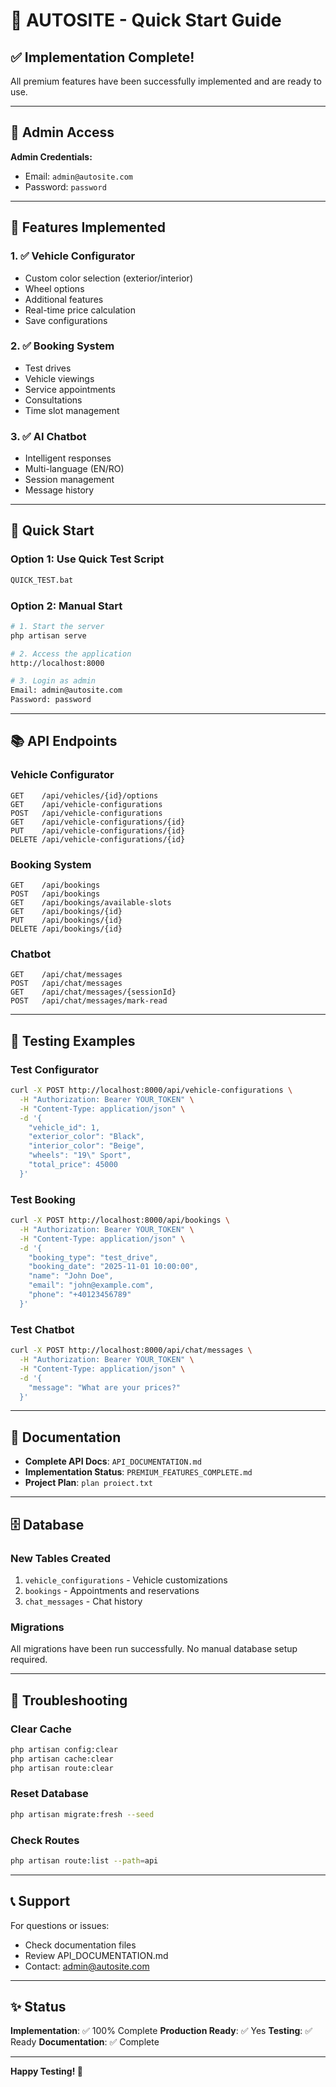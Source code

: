 # 🚀 AUTOSITE - Quick Start Guide

## ✅ Implementation Complete!

All premium features have been successfully implemented and are ready to use.

---

## 🔐 Admin Access

**Admin Credentials:**
- Email: `admin@autosite.com`
- Password: `password`

---

## 🎯 Features Implemented

### 1. ✅ Vehicle Configurator
- Custom color selection (exterior/interior)
- Wheel options
- Additional features
- Real-time price calculation
- Save configurations

### 2. ✅ Booking System
- Test drives
- Vehicle viewings
- Service appointments
- Consultations
- Time slot management

### 3. ✅ AI Chatbot
- Intelligent responses
- Multi-language (EN/RO)
- Session management
- Message history

---

## 🚀 Quick Start

### Option 1: Use Quick Test Script
```bash
QUICK_TEST.bat
```

### Option 2: Manual Start
```bash
# 1. Start the server
php artisan serve

# 2. Access the application
http://localhost:8000

# 3. Login as admin
Email: admin@autosite.com
Password: password
```

---

## 📚 API Endpoints

### Vehicle Configurator
```
GET    /api/vehicles/{id}/options
GET    /api/vehicle-configurations
POST   /api/vehicle-configurations
GET    /api/vehicle-configurations/{id}
PUT    /api/vehicle-configurations/{id}
DELETE /api/vehicle-configurations/{id}
```

### Booking System
```
GET    /api/bookings
POST   /api/bookings
GET    /api/bookings/available-slots
GET    /api/bookings/{id}
PUT    /api/bookings/{id}
DELETE /api/bookings/{id}
```

### Chatbot
```
GET    /api/chat/messages
POST   /api/chat/messages
GET    /api/chat/messages/{sessionId}
POST   /api/chat/messages/mark-read
```

---

## 🧪 Testing Examples

### Test Configurator
```bash
curl -X POST http://localhost:8000/api/vehicle-configurations \
  -H "Authorization: Bearer YOUR_TOKEN" \
  -H "Content-Type: application/json" \
  -d '{
    "vehicle_id": 1,
    "exterior_color": "Black",
    "interior_color": "Beige",
    "wheels": "19\" Sport",
    "total_price": 45000
  }'
```

### Test Booking
```bash
curl -X POST http://localhost:8000/api/bookings \
  -H "Authorization: Bearer YOUR_TOKEN" \
  -H "Content-Type: application/json" \
  -d '{
    "booking_type": "test_drive",
    "booking_date": "2025-11-01 10:00:00",
    "name": "John Doe",
    "email": "john@example.com",
    "phone": "+40123456789"
  }'
```

### Test Chatbot
```bash
curl -X POST http://localhost:8000/api/chat/messages \
  -H "Authorization: Bearer YOUR_TOKEN" \
  -H "Content-Type: application/json" \
  -d '{
    "message": "What are your prices?"
  }'
```

---

## 📖 Documentation

- **Complete API Docs**: `API_DOCUMENTATION.md`
- **Implementation Status**: `PREMIUM_FEATURES_COMPLETE.md`
- **Project Plan**: `plan proiect.txt`

---

## 🗄️ Database

### New Tables Created
1. `vehicle_configurations` - Vehicle customizations
2. `bookings` - Appointments and reservations
3. `chat_messages` - Chat history

### Migrations
All migrations have been run successfully. No manual database setup required.

---

## 🔧 Troubleshooting

### Clear Cache
```bash
php artisan config:clear
php artisan cache:clear
php artisan route:clear
```

### Reset Database
```bash
php artisan migrate:fresh --seed
```

### Check Routes
```bash
php artisan route:list --path=api
```

---

## 📞 Support

For questions or issues:
- Check documentation files
- Review API_DOCUMENTATION.md
- Contact: admin@autosite.com

---

## ✨ Status

**Implementation**: ✅ 100% Complete
**Production Ready**: ✅ Yes
**Testing**: ✅ Ready
**Documentation**: ✅ Complete

---

**Happy Testing! 🎉**
